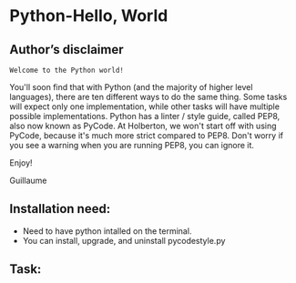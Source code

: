 # Python-Hello, World

## Author’s disclaimer

    Welcome to the Python world!

You'll soon find that with Python (and the majority of higher level languages), there are ten different ways to do the same thing. Some tasks will expect only one implementation, while other tasks will have multiple possible implementations.
Python has a linter / style guide, called PEP8, also now known as PyCode. At Holberton, we won't start off with using PyCode, because it's much more strict compared to PEP8. Don't worry if you see a warning when you are running PEP8, you can ignore it.

Enjoy!

  Guillaume

## Installation need:

* Need to have python intalled on the terminal. 
* You can install, upgrade, and uninstall pycodestyle.py

## Task:

